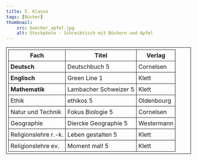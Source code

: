 ```yaml
---
title: 5. Klasse
tags: [Bücher]
thumbnail: 
    src: buecher_apfel.jpg
    alt: Stockphoto - Schreibtisch mit Büchern und Apfel
---
```

<style>
table, th, td {
  border: 1px solid;
  padding: 5px;
  margin-bottom:15px;
}
</style>

<table>
    <tr>
        <th>Fach</th>
        <th>Titel</th>
        <th>Verlag</th>
    </tr>
    <tr>
        <td style="font-weight:bold">Deutsch</td>
        <td>Deutschbuch 5</td>
        <td>Cornelsen</td>
    </tr>
    <tr>
        <td style="font-weight:bold">Englisch</td>
        <td>Green Line 1</td>
        <td>Klett</td>
    </tr>
    <tr>
        <td style="font-weight:bold">Mathematik</td>
        <td>Lambacher Schweizer 5</td>
        <td>Klett</td>
    </tr>
    <tr>
        <td>Ethik</td>
        <td>ethikos 5</td>
        <td>Oldenbourg</td>
    </tr>
    <tr>
        <td>Natur und Technik</td>
        <td>Fokus Biologie 5</td>
        <td>Cornelsen</td>
    </tr>
    <tr>
        <td>Geographie</td>
        <td>Diercke Geographie 5</td>
        <td>Westermann</td>
    </tr>
    <tr>
        <td>Religionslehre r.-k.</td>
        <td>Leben gestalten 5</td>
        <td>Klett</td>
    </tr>
    <tr>
        <td>Religionslehre ev.</td>
        <td>Moment mal! 5</td>
        <td>Klett</td>
    </tr>
    
</table>